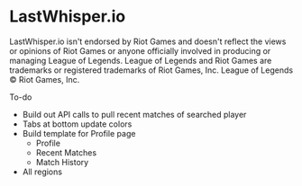 # LastWhisper.io

LastWhisper.io isn't endorsed by Riot Games and doesn't reflect the views or opinions of Riot Games or anyone officially involved in producing or managing League of Legends. League of Legends and Riot Games are trademarks or registered trademarks of Riot Games, Inc. League of Legends © Riot Games, Inc. 

To-do

- Build out API calls to pull recent matches of searched player
- Tabs at bottom update colors
- Build template for Profile page
    - Profile
    - Recent Matches
    - Match History
- All regions


